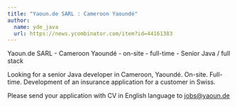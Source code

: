 ```yaml
---
title: "Yaoun.de SARL : Cameroon Yaoundé"
author:
  name: yde_java
  url: https://news.ycombinator.com/item?id=44161383
---
```


<JobNavigation />

Yaoun.de SARL - Cameroon Yaoundé - on-site - full-time - Senior Java &#x2F; full stack

Looking for a senior Java developer in Cameroon, Yaoundé. On-site. Full-time. Development of an insurance application for a customer in Swiss.

Please send your application with CV in English language to jobs@yaoun.de
<JobApplication />
